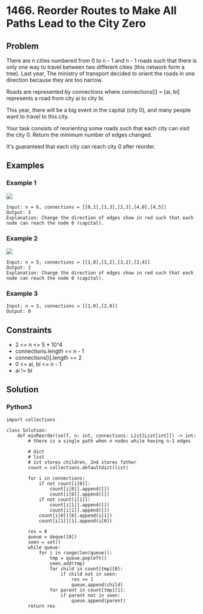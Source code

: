 # 1466. Reorder Routes to Make All Paths Lead to the City Zero

## Problem

There are n cities numbered from 0 to n - 1 and n - 1 roads such that there is only one way to travel between two different cities (this network form a tree). Last year, The ministry of transport decided to orient the roads in one direction because they are too narrow.

Roads are represented by connections where connections[i] = [ai, bi] represents a road from city ai to city bi.

This year, there will be a big event in the capital (city 0), and many people want to travel to this city.

Your task consists of reorienting some roads such that each city can visit the city 0. Return the minimum number of edges changed.

It's guaranteed that each city can reach city 0 after reorder.

## Examples

### Example 1

![](https://assets.leetcode.com/uploads/2020/05/13/sample_1_1819.png)

```
Input: n = 6, connections = [[0,1],[1,3],[2,3],[4,0],[4,5]]
Output: 3
Explanation: Change the direction of edges show in red such that each node can reach the node 0 (capital).
```

### Example 2

![](https://assets.leetcode.com/uploads/2020/05/13/sample_2_1819.png)

```
Input: n = 5, connections = [[1,0],[1,2],[3,2],[3,4]]
Output: 2
Explanation: Change the direction of edges show in red such that each node can reach the node 0 (capital).
```

### Example 3

```
Input: n = 3, connections = [[1,0],[2,0]]
Output: 0
```

## Constraints

* 2 <= n <= 5 * 10^4
* connections.length == n - 1
* connections[i].length == 2
* 0 <= ai, bi <= n - 1
* ai != bi

## Solution

### Python3

```
import collections

class Solution:
    def minReorder(self, n: int, connections: List[List[int]]) -> int:
        # there is a single path when n nodes while having n-1 edges

        # dict
        # list
        # 1st stores children, 2nd stores father
        count = collections.defaultdict(list)

        for i in connections:
            if not count[i[0]]:
                count[i[0]].append([])
                count[i[0]].append([])
            if not count[i[1]]:
                count[i[1]].append([])
                count[i[1]].append([])
            count[i[0]][0].append(i[1])
            count[i[1]][1].append(i[0])

        res = 0
        queue = deque([0])
        seen = set()
        while queue:
            for i in range(len(queue)):
                tmp = queue.popleft()
                seen.add(tmp)
                for child in count[tmp][0]:
                    if child not in seen:
                        res += 1
                        queue.append(child)
                for parent in count[tmp][1]:
                    if parent not in seen:
                        queue.append(parent)
        return res
```
